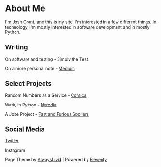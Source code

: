 # About Me

I'm Josh Grant, and this is my site. I'm interested in a few different things. In technology, I'm mostly interested in software development and in mostly Python. 

## Writing

On software and testing - [Simply the Test](https://simplythetest.tumblr.com)

On a more personal note - [Medium](https://joshin4colours.medium.com/)

## Select Projects

Random Numbers as a Service - [Corsica](https://corsica.joshgrant.online)

Watir, in Python - [Nerodia](https://github.com/watir/nerodia)

A Joke Project - [Fast and Furious Spoilers](./spoilers/)

## Social Media

[Twitter](https://twitter.com/joshin4colours)

[Instagram](https://www.instagram.com/joshin4colours/?hl=en)

Page Theme by [AlwaysLivid](https://alwayslivid.com) | Powered by [Eleventy](https://www.11ty.io/)